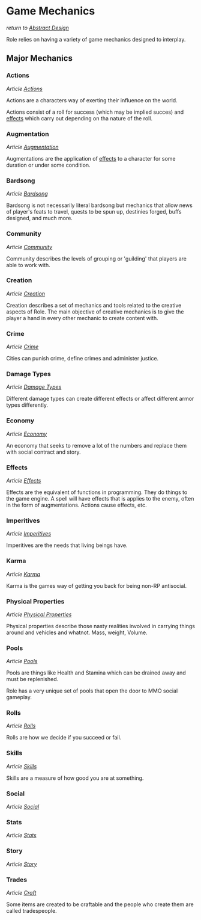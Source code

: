 # Game Mechanics
*return to [Abstract Design](../README.md)*

Role relies on having a variety of game mechanics designed to interplay.

## Major Mechanics

### Actions
*Article [Actions](actions.md)*

Actions are a characters way of exerting their influence on the world.

Actions consist of a roll for success (which may be implied succes) and [effects](effects.md) which carry out depending on tha nature of the roll.

### Augmentation
*Article [Augmentation](augmentation.md)*

Augmentations are the application of [effects](effects.md) to a character for some duration or under some condition.

### Bardsong
*Article [Bardsong](bardsong.md)*

Bardsong is not necessarily literal bardsong but mechanics that allow news of player's feats to travel, quests to be spun up, destinies forged, buffs designed, and much more.

### Community
*Article [Community](community.md)*

Community describes the levels of grouping or 'guilding' that players are able to work with.

### Creation
*Article [Creation](creation/README.md)*

Creation describes a set of mechanics and tools related to the creative aspects of Role. The main objective of creative mechanics is to give the player a hand in every other mechanic to create content with.

### Crime
*Article [Crime](crime.md)*

Cities can punish crime, define crimes and administer justice.

### Damage Types
*Article [Damage Types](damage-types.md)*

Different damage types can create different effects or affect different armor types differently.

### Economy
*Article [Economy](economy.md)*

An economy that seeks to remove a lot of the numbers and replace them with social contract and story.

### Effects
*Article [Effects](effects.md)*

Effects are the equivalent of functions in programming. They do things to the game engine. A spell will have effects that is applies to the enemy, often in the form of augmentations. Actions cause effects, etc.

### Imperitives
*Article [Imperitives](imperitives.md)*

Imperitives are the needs that living beings have.

### Karma
*Article [Karma](karma.md)*

Karma is the games way of getting you back for being non-RP antisocial.

### Physical Properties
*Article [Physical Properties](physical-properties.md)*

Physical properties describe those nasty realities involved in carrying things around and vehicles and whatnot. Mass, weight, Volume.

### Pools
*Article [Pools](pools.md)*

Pools are things like Health and Stamina which can be drained away and must be replenished.

Role has a very unique set of pools that open the door to MMO social gameplay.

### Rolls
*Article [Rolls](rolls.md)*

Rolls are how we decide if you succeed or fail.

### Skills
*Article [Skills](skills.md)*

Skills are a measure of how good you are at something.

### Social
*Article [Social](social.md)*


### Stats
*Article [Stats](stats.md)*

### Story
*Article [Story](story.md)*

### Trades
*Article [Craft](trades.md)*

Some items are created to be craftable and the people who create them are called tradespeople.
